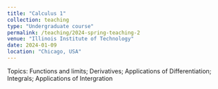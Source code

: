 ```yaml
---
title: "Calculus 1"
collection: teaching
type: "Undergraduate course"
permalink: /teaching/2024-spring-teaching-2
venue: "Illinois Institute of Technology"
date: 2024-01-09
location: "Chicago, USA"
---
```


Topics: Functions and limits; Derivatives; Applications of Differentiation; Integrals; Applications of Intergration

